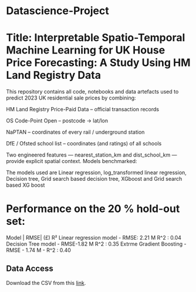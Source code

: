 # Datascience-Project
# Title: Interpretable Spatio-Temporal Machine Learning for UK House Price Forecasting: A Study Using HM Land Registry Data 

This repository contains all code, notebooks and data artefacts used to predict 2023 UK residential sale prices by combining:

HM Land Registry Price-Paid Data – official transaction records

OS Code-Point Open – postcode → lat/lon

NaPTAN – coordinates of every rail / underground station

DfE / Ofsted school list – coordinates (and ratings) of all schools

Two engineered features — nearest_station_km and dist_school_km — provide explicit spatial context.
Models benchmarked:

The models used are Linear regression, log_transformed linear regression, Decision tree, Grid search based decision tree, XGboost and Grid search based XG boost

# Performance on the 20 % hold-out set:


Model |	RMSE| (£)	R²
Linear regression model - RMSE: 2.21 M	R^2 : 0.04
Decision Tree model - RMSE-1.82 M	R^2 : 0.35
Extrme Gradient Boosting - RMSE - 1.74 M	- R^2 : 0.40
## Data Access
Download the CSV from this [link](https://herts365-my.sharepoint.com/:f:/g/personal/yu23aac_herts_ac_uk/EjSi0YhxuGxDlLO5rdyJUvsBCTgFSnnqKd1Zc2ciMlk0Tw?e=y5HTXx). 
